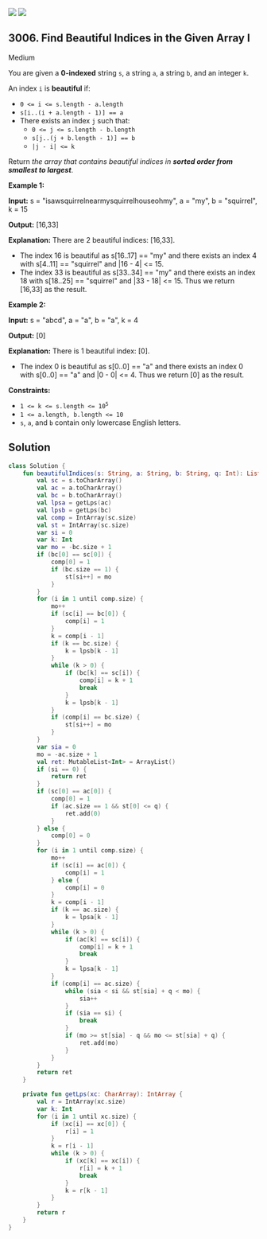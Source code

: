 [![](https://img.shields.io/github/stars/javadev/LeetCode-in-Kotlin?label=Stars&style=flat-square)](https://github.com/javadev/LeetCode-in-Kotlin)
[![](https://img.shields.io/github/forks/javadev/LeetCode-in-Kotlin?label=Fork%20me%20on%20GitHub%20&style=flat-square)](https://github.com/javadev/LeetCode-in-Kotlin/fork)

## 3006\. Find Beautiful Indices in the Given Array I

Medium

You are given a **0-indexed** string `s`, a string `a`, a string `b`, and an integer `k`.

An index `i` is **beautiful** if:

*   `0 <= i <= s.length - a.length`
*   `s[i..(i + a.length - 1)] == a`
*   There exists an index `j` such that:
    *   `0 <= j <= s.length - b.length`
    *   `s[j..(j + b.length - 1)] == b`
    *   `|j - i| <= k`

Return _the array that contains beautiful indices in **sorted order from smallest to largest**_.

**Example 1:**

**Input:** s = "isawsquirrelnearmysquirrelhouseohmy", a = "my", b = "squirrel", k = 15

**Output:** [16,33]

**Explanation:** There are 2 beautiful indices: [16,33]. 
- The index 16 is beautiful as s[16..17] == "my" and there exists an index 4 with s[4..11] == "squirrel" and \|16 - 4\| <= 15. 
- The index 33 is beautiful as s[33..34] == "my" and there exists an index 18 with s[18..25] == "squirrel" and \|33 - 18\| <= 15. Thus we return [16,33] as the result.

**Example 2:**

**Input:** s = "abcd", a = "a", b = "a", k = 4

**Output:** [0]

**Explanation:** There is 1 beautiful index: [0]. 
- The index 0 is beautiful as s[0..0] == "a" and there exists an index 0 with s[0..0] == "a" and \|0 - 0\| <= 4. Thus we return [0] as the result.

**Constraints:**

*   <code>1 <= k <= s.length <= 10<sup>5</sup></code>
*   `1 <= a.length, b.length <= 10`
*   `s`, `a`, and `b` contain only lowercase English letters.

## Solution

```kotlin
class Solution {
    fun beautifulIndices(s: String, a: String, b: String, q: Int): List<Int> {
        val sc = s.toCharArray()
        val ac = a.toCharArray()
        val bc = b.toCharArray()
        val lpsa = getLps(ac)
        val lpsb = getLps(bc)
        val comp = IntArray(sc.size)
        val st = IntArray(sc.size)
        var si = 0
        var k: Int
        var mo = -bc.size + 1
        if (bc[0] == sc[0]) {
            comp[0] = 1
            if (bc.size == 1) {
                st[si++] = mo
            }
        }
        for (i in 1 until comp.size) {
            mo++
            if (sc[i] == bc[0]) {
                comp[i] = 1
            }
            k = comp[i - 1]
            if (k == bc.size) {
                k = lpsb[k - 1]
            }
            while (k > 0) {
                if (bc[k] == sc[i]) {
                    comp[i] = k + 1
                    break
                }
                k = lpsb[k - 1]
            }
            if (comp[i] == bc.size) {
                st[si++] = mo
            }
        }
        var sia = 0
        mo = -ac.size + 1
        val ret: MutableList<Int> = ArrayList()
        if (si == 0) {
            return ret
        }
        if (sc[0] == ac[0]) {
            comp[0] = 1
            if (ac.size == 1 && st[0] <= q) {
                ret.add(0)
            }
        } else {
            comp[0] = 0
        }
        for (i in 1 until comp.size) {
            mo++
            if (sc[i] == ac[0]) {
                comp[i] = 1
            } else {
                comp[i] = 0
            }
            k = comp[i - 1]
            if (k == ac.size) {
                k = lpsa[k - 1]
            }
            while (k > 0) {
                if (ac[k] == sc[i]) {
                    comp[i] = k + 1
                    break
                }
                k = lpsa[k - 1]
            }
            if (comp[i] == ac.size) {
                while (sia < si && st[sia] + q < mo) {
                    sia++
                }
                if (sia == si) {
                    break
                }
                if (mo >= st[sia] - q && mo <= st[sia] + q) {
                    ret.add(mo)
                }
            }
        }
        return ret
    }

    private fun getLps(xc: CharArray): IntArray {
        val r = IntArray(xc.size)
        var k: Int
        for (i in 1 until xc.size) {
            if (xc[i] == xc[0]) {
                r[i] = 1
            }
            k = r[i - 1]
            while (k > 0) {
                if (xc[k] == xc[i]) {
                    r[i] = k + 1
                    break
                }
                k = r[k - 1]
            }
        }
        return r
    }
}
```